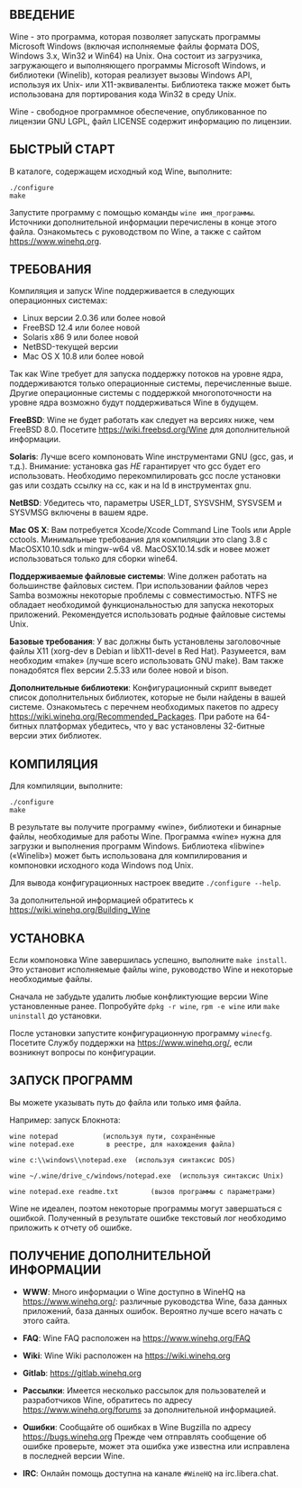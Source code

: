 ## ВВЕДЕНИЕ

Wine - это программа, которая позволяет запускать программы Microsoft
Windows (включая исполняемые файлы формата DOS, Windows 3.x, Win32 и
Win64) на Unix. Она состоит из загрузчика, загружающего и выполняющего
программы Microsoft Windows, и библиотеки (Winelib), которая реализует
вызовы Windows API, используя их Unix- или X11-эквиваленты. Библиотека
также может быть использована для портирования кода Win32 в среду Unix.

Wine - свободное программное обеспечение, опубликованное по лицензии
GNU LGPL, файл LICENSE содержит информацию по лицензии.


## БЫСТРЫЙ СТАРТ

В каталоге, содержащем исходный код Wine, выполните:

```
./configure
make
```

Запустите программу с помощью команды `wine имя_программы`. Источники
дополнительной информации перечислены в конце этого файла. Ознакомьтесь с
руководством по Wine, а также с сайтом https://www.winehq.org.


## ТРЕБОВАНИЯ

Компиляция и запуск Wine поддерживается в следующих операционных системах:

- Linux версии 2.0.36 или более новой
- FreeBSD 12.4 или более новой
- Solaris x86 9 или более новой
- NetBSD-текущей версии
- Mac OS X 10.8 или более новой

Так как Wine требует для запуска поддержку потоков на уровне ядра,
поддерживаются только операционные системы, перечисленные выше. Другие
операционные системы с поддержкой многопоточности на уровне ядра
возможно будут поддерживаться Wine в будущем.

**FreeBSD**:
  Wine не будет работать как следует на версиях ниже, чем FreeBSD 8.0.
  Посетите <https://wiki.freebsd.org/Wine> для дополнительной информации.

**Solaris**:
  Лучше всего компоновать Wine инструментами GNU
  (gcc, gas, и т.д.). Внимание: установка gas *НЕ* гарантирует
  что gcc будет его использовать. Необходимо перекомпилировать gcc после
  установки gas или создать ссылку на cc, как и на ld в инструментах gnu.

**NetBSD**:
  Убедитесь что, параметры USER_LDT, SYSVSHM, SYSVSEM и SYSVMSG
  включены в вашем ядре.

**Mac OS X**:
  Вам потребуется Xcode/Xcode Command Line Tools или Apple cctools.
  Минимальные требования для компиляции это clang 3.8 c MacOSX10.10.sdk и
  mingw-w64 v8. MacOSX10.14.sdk и новее может использоваться только для
  сборки wine64.

**Поддерживаемые файловые системы**:
  Wine должен работать на большинстве файловых систем. При использовании файлов
  через Samba возможны некоторые проблемы с совместимостью. NTFS не обладает
  необходимой функциональностью для запуска некоторых приложений.
  Рекомендуется использовать родные файловые системы Unix.

**Базовые требования**:
  У вас должны быть установлены заголовочные файлы X11
  (xorg-dev в Debian и libX11-devel в Red Hat).
  Разумеется, вам необходим «make» (лучше всего использовать GNU make).
  Вам также понадобятся flex версии 2.5.33 или более новой и bison.

**Дополнительные библиотеки**:
  Конфигурационный скрипт выведет список дополнительных библиотек, которые не были
  найдены в вашей системе. Ознакомьтесь с перечнем необходимых пакетов по адресу
  https://wiki.winehq.org/Recommended_Packages. При работе на 64-битных платформах
  убедитесь, что у вас установлены 32-битные версии этих библиотек.

## КОМПИЛЯЦИЯ

Для компиляции, выполните:

```
./configure
make
```

В результате вы получите программу «wine», библиотеки и бинарные файлы,
необходимые для работы Wine.
Программа «wine» нужна для загрузки и выполнения программ Windows.
Библиотека «libwine» («Winelib») может быть использована для компилирования и
компоновки исходного кода Windows под Unix.

Для вывода конфигурационных настроек введите `./configure --help`.

За дополнительной информацией обратитесь к https://wiki.winehq.org/Building_Wine


## УСТАНОВКА

Если компоновка Wine завершилась успешно, выполните `make install`. Это
установит исполняемые файлы wine, руководство Wine и некоторые
необходимые файлы.

Сначала не забудьте удалить любые конфликтующие версии Wine установленные ранее.
Попробуйте `dpkg -r wine`, `rpm -e wine` или `make uninstall` до установки.

После установки запустите конфигурационную программу `winecfg`. Посетите
Службу поддержки на https://www.winehq.org/, если возникнут вопросы по конфигурации.


## ЗАПУСК ПРОГРАММ

Вы можете указывать путь до файла или только имя файла.

Например: запуск Блокнота:

```
wine notepad		   (используя пути, сохранённые
wine notepad.exe	    в реестре, для нахождения файла)

wine c:\\windows\\notepad.exe  (используя синтаксис DOS)

wine ~/.wine/drive_c/windows/notepad.exe  (используя синтаксис Unix)

wine notepad.exe readme.txt		   (вызов программы с параметрами)
```

Wine не идеален, поэтом некоторые программы могут завершаться с ошибкой.
Полученный в результате ошибке текстовый лог необходимо приложить к отчету
об ошибке.


## ПОЛУЧЕНИЕ ДОПОЛНИТЕЛЬНОЙ ИНФОРМАЦИИ

- **WWW**: Много информации о Wine доступно в WineHQ на
	 https://www.winehq.org/: различные руководства Wine, база данных приложений,
	 база данных ошибок. Вероятно лучше всего начать с этого сайта.

- **FAQ**: Wine FAQ расположен на https://www.winehq.org/FAQ

- **Wiki**: Wine Wiki расположен на https://wiki.winehq.org

- **Gitlab**: https://gitlab.winehq.org

- **Рассылки**:
	 Имеется несколько рассылок для пользователей и разработчиков Wine,
	 обратитесь по адресу https://www.winehq.org/forums за дополнительной информацией.

- **Ошибки**: Сообщайте об ошибках в Wine Bugzilla по адресу https://bugs.winehq.org
	 Прежде чем отправлять сообщение об ошибке проверьте, может эта ошибка
	 уже известна или исправлена в последней версии Wine.

- **IRC**: Онлайн помощь доступна на канале `#WineHQ` на irc.libera.chat.
